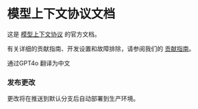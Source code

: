 # 模型上下文协议文档

这是 [模型上下文协议](https://modelcontextprotocol.io) 的官方文档。

有关详细的贡献指南、开发设置和故障排除，请参阅我们的 [贡献指南](../../CONTRIBUTING.md)。

通过GPT4o 翻译为中文

### 发布更改

更改将在推送到默认分支后自动部署到生产环境。
